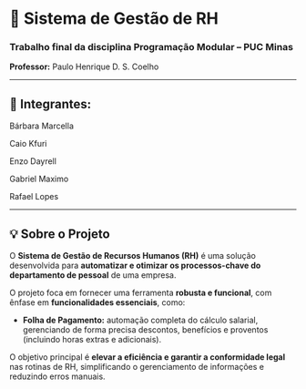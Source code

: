 # 🧾 Sistema de Gestão de RH  

### Trabalho final da disciplina **Programação Modular** – PUC Minas  
**Professor:** Paulo Henrique D. S. Coelho  

---

## 👥 Integrantes:  
Bárbara Marcella 

Caio Kfuri 

Enzo Dayrell

Gabriel Maximo

Rafael Lopes

---

## 💡 Sobre o Projeto  

O **Sistema de Gestão de Recursos Humanos (RH)** é uma solução desenvolvida para **automatizar e otimizar os processos-chave do departamento de pessoal** de uma empresa.  

O projeto foca em fornecer uma ferramenta **robusta e funcional**, com ênfase em **funcionalidades essenciais**, como:  

- **Folha de Pagamento:** automação completa do cálculo salarial, gerenciando de forma precisa descontos, benefícios e proventos (incluindo horas extras e adicionais).  

O objetivo principal é **elevar a eficiência e garantir a conformidade legal** nas rotinas de RH, simplificando o gerenciamento de informações e reduzindo erros manuais.  
